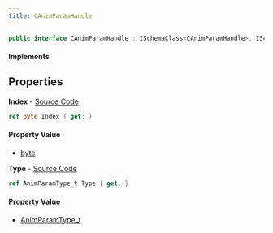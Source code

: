 ```yaml
---
title: CAnimParamHandle
---
```


```csharp
public interface CAnimParamHandle : ISchemaClass<CAnimParamHandle>, ISchemaField, ISchemaClass, INativeHandle
```

#### Implements

## Properties

**Index** - [Source Code](https://github.com/swiftly-solution/swiftlys2/blob/master/managed/src/SwiftlyS2.Generated/Schemas/Interfaces/CAnimParamHandle.cs#L18)

```csharp
ref byte Index { get; }
```

#### Property Value

- [byte](https://learn.microsoft.com/dotnet/api/system.byte)

**Type** - [Source Code](https://github.com/swiftly-solution/swiftlys2/blob/master/managed/src/SwiftlyS2.Generated/Schemas/Interfaces/CAnimParamHandle.cs#L16)

```csharp
ref AnimParamType_t Type { get; }
```

#### Property Value

- [AnimParamType_t](/docs/api/shared/schemadefinitions/animparamtype_t)

